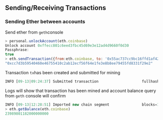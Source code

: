 
## Sending/Receiving Transactions

### Sending Ether between accounts
Send ether from ```geth```console
```js
> personal.unlockAccount(eth.coinbase)
Unlock account 0xffecc801c6eed3fbc45d69e3e12ad4d9660f0d30
Passphrase: 
true
> eth.sendTransaction({from:eth.coinbase, to: '0x55ac737cc9bc16ffd1af42e53ee1515e56b6a188', value: web3.toWei(12, "ether")})
"0xcc7d3b59540460e46755410c2ab12ecf56f64e1fe3e8b8ee79455fd8331f29e2"
```

Transaction ```tx```has been created and submitted for mining
```js
INFO [09-13|09:24:37] Submitted transaction                    fullhash=0xcc7d3b59540460e46755410c2ab12ecf56f64e1fe3e8b8ee79455fd8331f29e2 recipient=0x55ac737cc9bc16ffd1af42e53ee1515e56b6a18
```

Logs will show that transaction has been mined and account balance query from ```geth``` console will confirm
```js
INFO [09-13|12:28:51] Imported new chain segment               blocks=1 txs=1 mgas=0.021 elapsed=6.121ms  mgasps=3.431  number=73221 hash=4ad709…67384c
> eth.getBalance(eth.coinbase)
23989801182000000000
```
